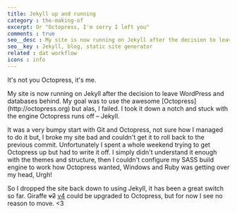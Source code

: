 ```yaml
---
title: Jekyll up and running
category : the-making-of
excerpt: Or "Octopress, I'm sorry I left you"
comments : true
seo__desc : My site is now running on Jekyll after the decision to leave WordPress and databases behind.
seo__key : Jekyll, blog, static site generator
related : dat workflow
icons : info
---
```

<p class="intro">It's not you Octopress, it's me.</p>
My site is now running on Jekyll after the decision to leave WordPress and databases behind. My goal was to use the awesome [Octopress](http://octopress.org) but alas, I failed. I took it down a notch and stuck with the engine Octopress runs off &ndash; Jekyll.
<!-- /intro -->

It was a very bumpy start with Git and Octopress, not sure how I managed to do it but, I broke my site bad and couldn't get it to roll back to the previous commit. Unfortunately I spent a whole weekend trying to get Octopress up but had to write it off. I simply didn't understand it enough with the themes and structure, then I couldn't configure my SASS build engine to work how Octopress wanted, Windows and Ruby was getting over my head, <span class="toUpper">Urgh</span>!

So I dropped the site back down to using Jekyll, it has been a great switch so far. Giraffe <del>v2</del> <ins>v4</ins> could be upgraded to Octopress, but for now I see no reason to move. &lt;3